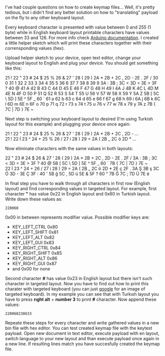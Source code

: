 I've had couple questions on how to create keymap files...  Well, it's 
pretty tedious, but i didn't find any better solution on how to 
"translating" payload on the fly to any other keyboard layout.

Every keyboard character is presented with value between 0 and 255 (1 
byte) while in English keyboard layout printable characters have values between 33 and 126. For more info check [Arduino documentation](https://www.arduino.cc/reference/en/language/functions/usb/keyboard/). I created a little helper sketch which will print these characters together with their corrensponding values (hex). 

Upload helper sketch to your device, open text editor, change your 
keyboard layout to English and plug your device. You should get something like this:

21 ! 22 " 23 # 24 $ 25 % 26 & 27 ' 28 ( 29 ) 2A * 2B + 2C , 2D - 2E . 2F / 30 0 31 1 32 2 33 3 34 4 35 5 36 6 37 7 38 8 39 9 3A : 3B ; 3C < 3D = 3E > 3F ? 40 @ 41 A 42 B 43 C 44 D 45 E 46 F 47 G 48 H 49 I 4A J 4B K 4C L 4D M 4E N 4F O 50 P 51 Q 52 R 53 S 54 T 55 U 56 V 57 W 58 X 59 Y 5A Z 5B [ 5C \ 5D ] 5E ^ 5F _ 60 ` 61 a 62 b 63 c 64 d 65 e 66 f 67 g 68 h 69 i 6A j 6B k 6C l 6D m 6E n 6F o 70 p 71 q 72 r 73 s 74 t 75 u 76 v 77 w 78 x 79 y 7A z 7B { 7C | 7D } 7E ~ 

Next step is switching your keyboard layout to desired (I'm using Turkish layout for this example) and plugging your device once again:

21 ! 22 " 23 # 24 $ 25 % 26 & 27 ' 28 ( 29 ) 2A * 2B + 2C , 2D - ...   
21 ! 22 İ 23 ^ 24 + 25 % 26 / 27 i 28 ) 29 = 2A ( 2B _ 2C ö 2D * ...

Now eliminate characters with the same values in both layouts:

22 " 23 # 24 $ 26 & 27 ' 28 ( 29 ) 2A * 2B + 2C , 2D - 2E . 2F / 3A : 3B ; 3C < 3D = 3E > 3F ? 40 @ 5B [ 5C \ 5D ] 5E ^ 5F _ 60 ` 7B { 7C | 7D } 7E ~  
22 İ 23 ^ 24 + 26 / 27 i 28 ) 29 = 2A ( 2B _ 2C ö 2D * 2E ç 2F . 3A Ş 3B ş 3C Ö 3D - 3E Ç 3F : 40 ' 5B ğ 5C , 5D ü 5E & 5F ? 60 " 7B Ğ 7C ; 7D Ü 7E é 

In final step you have to walk through all characters in first row 
(English layout) and find corresponding values in targeted layout. For 
example, first character **"** has value 0x22 in English layout and 0x60 in 
Turkish layout. Write down these values as:

`220060`

0x00 in between represents modifier value. Possible modifier keys are:

* KEY_LEFT_CTRL 0x80
* KEY_LEFT_SHIFT 0x81
* KEY_LEFT_ALT 0x82
* KEY_LEFT_GUI 0x83
* KEY_RIGHT_CTRL 0x84
* KEY_RIGHT_SHIFT 0x85
* KEY_RIGHT_ALT 0x86
* KEY_RIGHT_GUI 0x87
* and 0x00 for none

Second character **#** has value 0x23 in English layout but there isn't 
such character in targeted layout. Now you have to find out how to 
print this charater with targeted keyboard (you can just [google](https://www.google.hr/search?q=turkish+keyboard+layout&source=lnms&tbm=isch&sa=X&ved=0ahUKEwid0dbC0aDaAhWP2qQKHW2uB5IQ_AUICigB&biw=1544&bih=773) for an 
image of targeted keyboard). In my example you can see that with Turkısh layout you have to press **rıght alt** + **number 3** to prınt **#** character. Now append these values:

`220060238633`

Repeate these steps for every character and write gathered values in a new bin file with hex editor. You can test created keymap file with the keytest payload. Open new document in text editor, execute payload with en layout, switch language to your new layout and than execute payload once again in a new line. If resulting lines match you have succesfully created the keymap file. 
